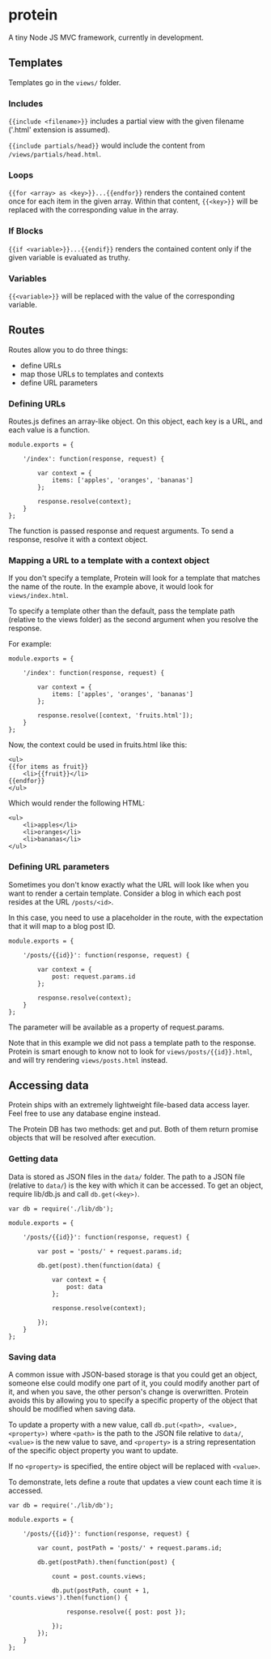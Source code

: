 # protein

A tiny Node JS MVC framework, currently in development. 

## Templates

Templates go in the `views/` folder.

### Includes

`{{include <filename>}}` includes a partial view with the given filename ('.html' extension is assumed). 

`{{include partials/head}}` would include the content from `/views/partials/head.html`.

### Loops

`{{for <array> as <key>}}...{{endfor}}` renders the contained content once for each item in the given array. Within that content, `{{<key>}}` will be replaced with the corresponding value in the array.

### If Blocks

`{{if <variable>}}...{{endif}}` renders the contained content only if the given variable is evaluated as truthy.

### Variables

`{{<variable>}}` will be replaced with the value of the corresponding variable.

## Routes

Routes allow you to do three things:
* define URLs
* map those URLs to templates and contexts
* define URL parameters

### Defining URLs

Routes.js defines an array-like object. On this object, each key is a URL, and each value is a function. 

```
module.exports = {

    '/index': function(response, request) {

    	var context = {
    		items: ['apples', 'oranges', 'bananas']
    	};

        response.resolve(context);
    }
};

```

The function is passed response and request arguments. To send a response, resolve it with a context object.

### Mapping a URL to a template with a context object

If you don't specify a template, Protein will look for a template that matches the name of the route. In the example above, it would look for `views/index.html`. 

To specify a template other than the default, pass the template path (relative to the views folder) as the second argument when you resolve the response.

For example:

```
module.exports = {

    '/index': function(response, request) {

    	var context = {
    		items: ['apples', 'oranges', 'bananas']
    	};

        response.resolve([context, 'fruits.html']);
    }
};

```

Now, the context could be used in fruits.html like this:

```
<ul>
{{for items as fruit}}
	<li>{{fruit}}</li>
{{endfor}}
</ul>
```

Which would render the following HTML:
```
<ul>
	<li>apples</li>
	<li>oranges</li>
	<li>bananas</li>
</ul>
```

### Defining URL parameters

Sometimes you don't know exactly what the URL will look like when you want to render a certain template. Consider a blog in which each post resides at the URL `/posts/<id>`.

In this case, you need to use a placeholder in the route, with the expectation that it will map to a blog post ID. 

```
module.exports = {

    '/posts/{{id}}': function(response, request) {

    	var context = {
    		post: request.params.id
    	};

        response.resolve(context);
    }
};

```

The parameter will be available as a property of request.params. 

Note that in this example we did not pass a template path to the response. Protein is smart enough to know not to look for `views/posts/{{id}}.html`, and will try rendering `views/posts.html` instead.

## Accessing data

Protein ships with an extremely lightweight file-based data access layer. Feel free to use any database engine instead.

The Protein DB has two methods: get and put. Both of them return promise objects that will be resolved after execution.

### Getting data

Data is stored as JSON files in the `data/` folder. The path to a JSON file (relative to `data/`) is the key with which it can be accessed. To get an object, require lib/db.js and call `db.get(<key>)`.

```
var db = require('./lib/db');

module.exports = {

    '/posts/{{id}}': function(response, request) {

    	var post = 'posts/' + request.params.id;

    	db.get(post).then(function(data) {

	    	var context = {
	    		post: data
	    	};

	        response.resolve(context);

        });
    }
};

```

### Saving data

A common issue with JSON-based storage is that you could get an object, someone else could modify one part of it, you could modify another part of it, and when you save, the other person's change is overwritten. Protein avoids this by allowing you to specify a specific property of the object that should be modified when saving data.

To update a property with a new value, call `db.put(<path>, <value>, <property>)` where `<path>` is the path to the JSON file relative to `data/`, `<value>` is the new value to save, and `<property>` is a string representation of the specific object property you want to update.

If no `<property>` is specified, the entire object will be replaced with `<value>`.

To demonstrate, lets define a route that updates a view count each time it is accessed.

```
var db = require('./lib/db');

module.exports = {

    '/posts/{{id}}': function(response, request) {

    	var count, postPath = 'posts/' + request.params.id;

    	db.get(postPath).then(function(post) {

    		count = post.counts.views;

	    	db.put(postPath, count + 1, 'counts.views').then(function() {

		        response.resolve({ post: post });

	    	});
	    });
    }
};

```